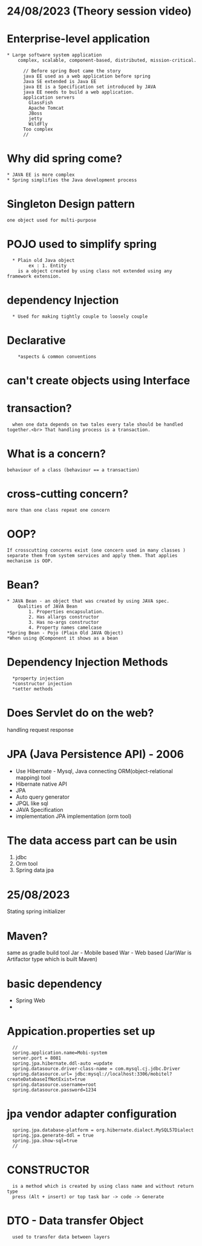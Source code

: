 # 24/08/2023 (Theory session video)

# Enterprise-level application
    * Large software system application
        complex, scalable, component-based, distributed, mission-critical.

          // Before spring Boot came the story
          java EE used as a web application before spring 
          Java SE extended is Java EE 
          java EE is a Specification set introduced by JAVA
          java EE needs to build a web application.
          application servers
            GlassFish
            Apache Tomcat
            JBoss
            jetty
            WildFly
          Too complex
          //
# Why did spring come? 
    * JAVA EE is more complex 
    * Spring simplifies the Java development process 
# Singleton Design pattern
    one object used for multi-purpose
 
# POJO used to simplify spring
      * Plain old Java object 
            ex : 1. Entity
        is a object created by using class not extended using any framework extension.

# dependency Injection
      * Used for making tightly couple to loosely couple
# Declarative 
        *aspects & common conventions
# can't create objects using Interface 
# transaction?
      when one data depends on two tales every tale should be handled together.<br> That handling process is a transaction. 
# What is a concern?
    behaviour of a class (behaviour == a transaction)  
# cross-cutting concern?
    more than one class repeat one concern 
# OOP?
    If crosscutting concerns exist (one concern used in many classes ) separate them from system services and apply them. That applies mechanism is OOP. 
# Bean?
    * JAVA Bean - an object that was created by using JAVA spec.
        Qualities of JAVA Bean 
            1. Properties encapsulation.
            2. Has allargs constructor  
            3. Has no-args constructor
            4. Property names camelcase 
    *Spring Bean - Pojo (Plain Old JAVA Object)
    *When using @Component it shows as a bean
# Dependency Injection Methods
      *property injection
      *constructor injection
      *setter methods
# Does Servlet do on the web?
   handling request response 

# JPA (Java Persistence API) - 2006 
   * Use Hibernate - Mysql, Java connecting ORM(object-relational mapping) tool 
   * Hibernate native API 
   * JPA
   * Auto query generator 
   * JPQL like sql
   * JAVA Specification
   * implementation 
         JPA implementation (orm tool)
# The data access part can be usin
   1. jdbc
   2. Orm tool
   3. Spring data jpa

# 25/08/2023

Stating spring initializer
# Maven? 
   same as gradle
   build tool
Jar - Mobile based
War - Web based
(Jar\War is Artifactor type which is built Maven)

# basic dependency
   * Spring Web
   * 
# Appication.properties set up
      //
      spring.application.name=Mobi-system
      server.port = 8081
      spring.jpa.hibernate.ddl-auto =update
      spring.datasource.driver-class-name = com.mysql.cj.jdbc.Driver
      spring.datasource.url= jdbc:mysql://localhost:3306/mobitel?createDatabaseIfNotExist=true
      spring.datasource.username=root
      spring.datasource.password=1234
      
# jpa vendor adapter configuration
      
      spring.jpa.database-platform = org.hibernate.dialect.MySQL57Dialect
      spring.jpa.generate-ddl = true
      spring.jpa.show-sql=true
      //

# CONSTRUCTOR 
      is a method which is created by using class name and without return type
      press (Alt + insert) or top task bar -> code -> Generate
# DTO - Data transfer Object
      used to transfer data between layers


      

